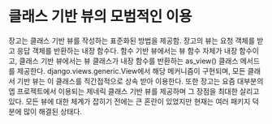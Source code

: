 # 클래스 기반 뷰의 모범적인 이용
장고는 클래스 기반 뷰를 작성하는 표준화된 방법을 제공함. 장고의 뷰는 요청 객체를 받고 응답 객체를 반환하는 내장 함수다. 함수 기반 뷰에서는 뷰 함수 자체가 내장 함수이고, 클래스 기반 뷰에서는 뷰 클래스가 내장 함수를 반환하는 as_view() 클래스 메서드를 제공한다. django.views.generic.View에서 해당 메커니즘이 구현되며, 모든 클래서 기반 뷰는 이 클래스를 직간접적으로 상속 받아 이용한다.
또한 장고는 요즘 대부분의 엡 프로젝트에서 이용되는 제네릭 클래스 기반 뷰를 제공하며 그 장점을 최대한 살리고 있다.
모든 뷰에 대한 체계가 잡히기 전에는 큰 혼란이 있었지만 현재는 여러 패키지 덕분에 많이 해결된 상태다. 